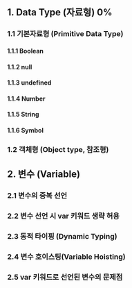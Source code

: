 ## 1. Data Type (자료형) 0%
### 1.1 기본자료형 (Primitive Data Type)
#### 1.1.1 Boolean
#### 1.1.2 null
#### 1.1.3 undefined
#### 1.1.4 Number
#### 1.1.5 String
#### 1.1.6 Symbol
### 1.2 객체형 (Object type, 참조형)
## 2. 변수 (Variable)
### 2.1 변수의 중복 선언
### 2.2 변수 선언 시 var 키워드 생략 허용
### 2.3 동적 타이핑 (Dynamic Typing)
### 2.4 변수 호이스팅(Variable Hoisting)
### 2.5 var 키워드로 선언된 변수의 문제점
